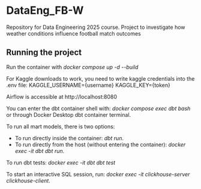 # DataEng_FB-W
Repository for Data Engineering 2025 course. Project to investigate how weather conditions influence football match outcomes


## Running the project

Run the container with *docker compose up -d --build*

For Kaggle downloads to work, you need to write kaggle credentials into the .env file:
KAGGLE_USERNAME={username}
KAGGLE_KEY={token}

Airflow is accessible at http://localhost:8080

You can enter the dbt container shell with: *docker compose exec dbt bash* or through Docker Desktop dbt container terminal.

To run all mart models, there is two options:
* To run directly inside the container: *dbt run*.
* To run directly from the host (without entering the container): *docker exec -it dbt dbt run*.

To run dbt tests: *docker exec -it dbt dbt test*

To start an interactive SQL session, run: *docker exec -it clickhouse-server clickhouse-client*.
